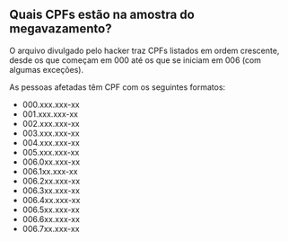 ## Quais CPFs estão na amostra do megavazamento?

O arquivo divulgado pelo hacker traz CPFs listados em ordem crescente, desde os que começam em 000 até os que se iniciam em 006 (com algumas exceções).

As pessoas afetadas têm CPF com os seguintes formatos:

- 000.xxx.xxx-xx
- 001.xxx.xxx-xx
- 002.xxx.xxx-xx
- 003.xxx.xxx-xx
- 004.xxx.xxx-xx
- 005.xxx.xxx-xx
- 006.0xx.xxx-xx
- 006.1xx.xxx-xx
- 006.2xx.xxx-xx
- 006.3xx.xxx-xx
- 006.4xx.xxx-xx
- 006.5xx.xxx-xx
- 006.6xx.xxx-xx
- 006.7xx.xxx-xx

